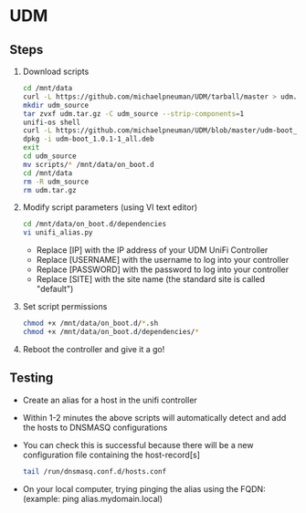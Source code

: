 # UDM

## Steps

1. Download scripts

    ```bash
    cd /mnt/data
    curl -L https://github.com/michaelpneuman/UDM/tarball/master > udm.tar.gz
    mkdir udm_source
    tar zvxf udm.tar.gz -C udm_source --strip-components=1
    unifi-os shell
    curl -L https://github.com/michaelpneuman/UDM/blob/master/udm-boot_1.0.1-1_all.deb -o udm-boot_1.0.1-1_all.deb
    dpkg -i udm-boot_1.0.1-1_all.deb
    exit
    cd udm_source
    mv scripts/* /mnt/data/on_boot.d
    cd /mnt/data
    rm -R udm_source
    rm udm.tar.gz
    ```

2. Modify script parameters (using VI text editor)

    ```bash
    cd /mnt/data/on_boot.d/dependencies
    vi unifi_alias.py
    ```    

    * Replace [IP] with the IP address of your UDM UniFi Controller
    * Replace [USERNAME] with the username to log into your controller
    * Replace [PASSWORD] with the password to log into your controller
    * Replace [SITE] with the site name (the standard site is called "default")

3. Set script permissions

    ```bash
    chmod +x /mnt/data/on_boot.d/*.sh
    chmod +x /mnt/data/on_boot.d/dependencies/*
    ```

4. Reboot the controller and give it a go!


## Testing

* Create an alias for a host in the unifi controller
* Within 1-2 minutes the above scripts will automatically detect and add the hosts to DNSMASQ configurations
* You can check this is successful because there will be a new configuration file containing the host-record[s]

    ```bash
    tail /run/dnsmasq.conf.d/hosts.conf
    ```

* On your local computer, trying pinging the alias using the FQDN:  (example: ping alias.mydomain.local)